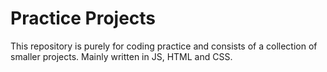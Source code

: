# Practice Projects

This repository is purely for coding practice and consists of a collection of smaller projects. Mainly written in JS, HTML and CSS.